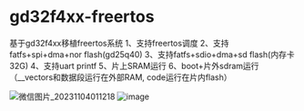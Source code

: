 # gd32f4xx-freertos
基于gd32f4xx移植freertos系统
1、支持freertos调度
2、支持fatfs+spi+dma+nor flash(gd25q40)
3、支持fatfs+sdio+dma+sd flash(内存卡32G)
4、支持uart printf
5、片上SRAM运行
6、boot+片外sdram运行（__vectors和数据段运行在外部RAM, code运行在片内flash）


![微信图片_20231104011218](https://github.com/NJ-SunJiawei/gd32f4xx-freertos/assets/59110419/22d2a2bc-44a2-4d11-860d-46bb4f721e78)
![image](https://github.com/NJ-SunJiawei/gd32f4xx-freertos/assets/59110419/25cbb4e3-d408-4afb-8a50-8e1853aa536a)



